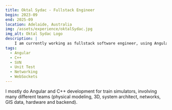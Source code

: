 ```yaml
---
title: Oktal Sydac - Fullstack Engineer
begin: 2023-09
end: 2025-09
location: Adelaide, Australia
img: /assets/experience/oktalSydac.jpg
img_alt: Oktal Sydac Logo
description: |
    I am currently working as fullstack software engineer, using Angular and C++.
tags:
  - Angular
  - C++
  - SVN
  - Unit Test
  - Networking
  - WebSockets
---
```


I mostly do Angular and C++ development for train simulators, involving many different teams (physical modeling, 3D, system architect, networks, GIS data, hardware and backend).
